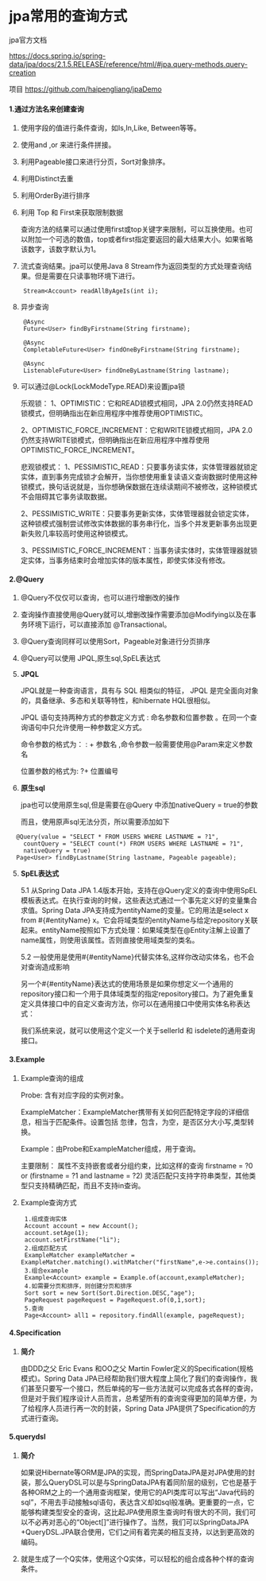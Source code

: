# jpa常用的查询方式

jpa官方文档

https://docs.spring.io/spring-data/jpa/docs/2.1.5.RELEASE/reference/html/#jpa.query-methods.query-creation

项目
https://github.com/haipengliang/jpaDemo

#### 1.通过方法名来创建查询 

1. 使用字段的值进行条件查询，如Is,In,Like, Between等等。
2. 使用and ,or 来进行条件拼接。
3. 利用Pageable接口来进行分页，Sort对象排序。
4. 利用Distinct去重
5. 利用OrderBy进行排序
6. 利用 Top 和 First来获取限制数据

    查询方法的结果可以通过使用first或top关键字来限制，可以互换使用。也可以附加一个可选的数值，top或者first指定要返回的最大结果大小。如果省略该数字，该数字默认为1。

7. 流式查询结果。jpa可以使用Java 8 Stream<T>作为返回类型的方式处理查询结果。但是需要在只读事物环境下进行。
```
    Stream<Account> readAllByAgeIs(int i);
```
8. 异步查询
```
    @Async
    Future<User> findByFirstname(String firstname);               
    
    @Async
    CompletableFuture<User> findOneByFirstname(String firstname); 
    
    @Async
    ListenableFuture<User> findOneByLastname(String lastname);    
```
9. 可以通过@Lock(LockModeType.READ)来设置jpa锁
    
    乐观锁：
    1、OPTIMISTIC：它和READ锁模式相同，JPA 2.0仍然支持READ锁模式，但明确指出在新应用程序中推荐使用OPTIMISTIC。

    2、OPTIMISTIC_FORCE_INCREMENT：它和WRITE锁模式相同，JPA 2.0仍然支持WRITE锁模式，但明确指出在新应用程序中推荐使用OPTIMISTIC_FORCE_INCREMENT。 
    
    悲观锁模式： 
    1、PESSIMISTIC_READ：只要事务读实体，实体管理器就锁定实体，直到事务完成锁才会解开，当你想使用重复读语义查询数据时使用这种锁模式，换句话说就是，当你想确保数据在连续读期间不被修改，这种锁模式不会阻碍其它事务读取数据。 
    
    2、PESSIMISTIC_WRITE：只要事务更新实体，实体管理器就会锁定实体，这种锁模式强制尝试修改实体数据的事务串行化，当多个并发更新事务出现更新失败几率较高时使用这种锁模式。 
    
    3、PESSIMISTIC_FORCE_INCREMENT：当事务读实体时，实体管理器就锁定实体，当事务结束时会增加实体的版本属性，即使实体没有修改。 

#### 2.@Query
1. @Query不仅仅可以查询，也可以进行增删改的操作
2. 查询操作直接使用@Query就可以,增删改操作需要添加@Modifying以及在事务环境下运行，可以直接添加 @Transactional。
3. @Query查询同样可以使用Sort，Pageable对象进行分页排序
3. @Query可以使用 JPQL,原生sql,SpEL表达式
4.  **JPQL**

    JPQL就是一种查询语言，具有与 SQL 相类似的特征， JPQL 是完全面向对象的，具备继承、多态和关联等特性，和hibernate HQL很相似。
    
    JPQL 语句支持两种方式的参数定义方式 : 命名参数和位置参数 。在同一个查询语句中只允许使用一种参数定义方式。
 
    命令参数的格式为： : + 参数名 ,命令参数一般需要使用@Param来定义参数名
    
    位置参数的格式为: ?+ 位置编号
    

4. **原生sql**

    jpa也可以使用原生sql,但是需要在@Query 中添加nativeQuery = true的参数
    
    而且，使用原声sql无法分页，所以需要添加如下
```
  @Query(value = "SELECT * FROM USERS WHERE LASTNAME = ?1",
    countQuery = "SELECT count(*) FROM USERS WHERE LASTNAME = ?1",
    nativeQuery = true)
  Page<User> findByLastname(String lastname, Pageable pageable);
```
    
5. **SpEL表达式**
    
    5.1  从Spring Data JPA 1.4版本开始，支持在@Query定义的查询中使用SpEL模板表达式。在执行查询的时候，这些表达式通过一个事先定义好的变量集合求值。Spring Data JPA支持成为entityName的变量。它的用法是select x from #{#entityName} x。它会将域类型的entityName与给定repository关联起来。entityName按照如下方式处理：如果域类型在@Entity注解上设置了name属性，则使用该属性。否则直接使用域类型的类名。 

    5.2 一般使用是使用#{#entityName}代替实体名,这样你改动实体名，也不会对查询造成影响
    
    另一个#{#entityName}表达式的使用场景是如果你想定义一个通用的repository接口和一个用于具体域类型的指定repository接口。为了避免重复定义具体接口中的自定义查询方法，你可以在通用接口中使用实体名称表达式：
    
    我们系统来说，就可以使用这个定义一个关于sellerId 和 isdelete的通用查询接口。

#### 3.Example

1. Example查询的组成
    
    Probe: 含有对应字段的实例对象。

    ExampleMatcher：ExampleMatcher携带有关如何匹配特定字段的详细信息，相当于匹配条件。设置包括 忽律，包含，为空，是否区分大小写,类型转换。
    
    Example：由Probe和ExampleMatcher组成，用于查询。
    
    主要限制：
属性不支持嵌套或者分组约束，比如这样的查询 firstname = ?0 or (firstname = ?1 and lastname = ?2)
灵活匹配只支持字符串类型，其他类型只支持精确匹配，而且不支持in查询。

2. Example查询方式
    
    	1.组成查询实体
		Account account = new Account();
		account.setAge(1);
		account.setFirstName("li");
		2.组成匹配方式
		ExampleMatcher exampleMatcher = ExampleMatcher.matching().withMatcher("firstName",e->e.contains());
		3.组合example
		Example<Account> example = Example.of(account,exampleMatcher);
		4.如需要分页和排序，则创建分页和排序
		Sort sort = new Sort(Sort.Direction.DESC,"age");
		PageRequest pageRequest = PageRequest.of(0,1,sort);
		5.查询
		Page<Account> all1 = repository.findAll(example, pageRequest);

#### 4.Specification
1. **简介**
 
    由DDD之父 Eric Evans 和OO之父 Martin Fowler定义的Specification(规格模式)。Spring Data JPA已经帮助我们很大程度上简化了我们的查询操作，我们甚至只要写一个接口，然后单纯的写一些方法就可以完成各式各样的查询，但是对于我们程序设计人员而言，总希望所有的查询变得更加的简单方便，为了给程序人员进行再一次的封装，Spring Data JPA提供了Specification的方式进行查询。


#### 5.querydsl
1. **简介**

     如果说Hibernate等ORM是JPA的实现，而SpringDataJPA是对JPA使用的封装，那么QueryDSL可以是与SpringDataJPA有着同阶层的级别，它也是基于各种ORM之上的一个通用查询框架，使用它的API类库可以写出“Java代码的sql”，不用去手动接触sql语句，表达含义却如sql般准确。更重要的一点，它能够构建类型安全的查询，这比起JPA使用原生查询时有很大的不同，我们可以不必再对恶心的“Object[]”进行操作了。当然，我们可以SpringDataJPA +QueryDSL.JPA联合使用，它们之间有着完美的相互支持，以达到更高效的编码。

2. 就是生成了一个Q实体，使用这个Q实体，可以轻松的组合成各种个样的查询条件。

